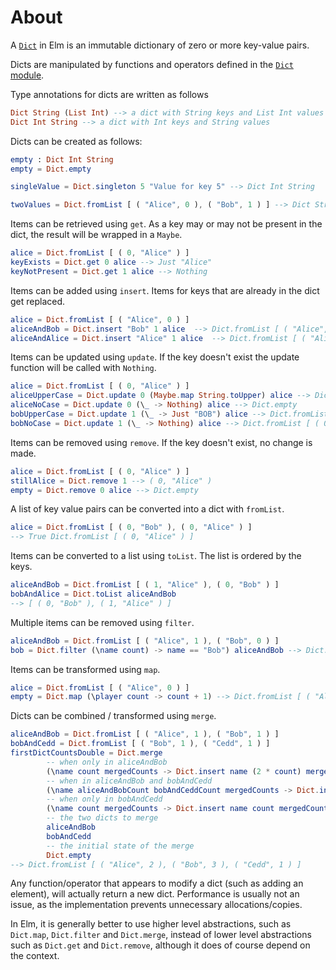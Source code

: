 # About

A [`Dict`][dict] in Elm is an immutable dictionary of zero or more key-value pairs.

Dicts are manipulated by functions and operators defined in the [`Dict` module][dict-module].

Type annotations for dicts are written as follows

```elm
Dict String (List Int) --> a dict with String keys and List Int values
Dict Int String --> a dict with Int keys and String values
```

Dicts can be created as follows:

```elm
empty : Dict Int String
empty = Dict.empty

singleValue = Dict.singleton 5 "Value for key 5" --> Dict Int String

twoValues = Dict.fromList [ ( "Alice", 0 ), ( "Bob", 1 ) ] --> Dict String Int
```

Items can be retrieved using `get`.
As a key may or may not be present in the dict, the result will be wrapped in a `Maybe`.

```elm
alice = Dict.fromList [ ( 0, "Alice" ) ]
keyExists = Dict.get 0 alice --> Just "Alice"
keyNotPresent = Dict.get 1 alice --> Nothing
```

Items can be added using `insert`.
Items for keys that are already in the dict get replaced.

```elm
alice = Dict.fromList [ ( "Alice", 0 ) ]
aliceAndBob = Dict.insert "Bob" 1 alice  --> Dict.fromList [ ( "Alice", 0 ), ( "Bob", 1 ) ]
aliceAndAlice = Dict.insert "Alice" 1 alice  --> Dict.fromList [ ( "Alice", 1 ) ]
```

Items can be updated using `update`.
If the key doesn't exist the update function will be called with `Nothing`.

```elm
alice = Dict.fromList [ ( 0, "Alice" ) ]
aliceUpperCase = Dict.update 0 (Maybe.map String.toUpper) alice --> Dict.fromList [ ( 0, "ALICE" ) ]
aliceNoCase = Dict.update 0 (\_ -> Nothing) alice --> Dict.empty
bobUpperCase = Dict.update 1 (\_ -> Just "BOB") alice --> Dict.fromList [ ( 0, "Alice" ), ( 1, "BOB" ) ]
bobNoCase = Dict.update 1 (\_ -> Nothing) alice --> Dict.fromList [ ( 0, "Alice" ) ]
```

Items can be removed using `remove`.
If the key doesn't exist, no change is made.

```elm
alice = Dict.fromList [ ( 0, "Alice" ) ]
stillAlice = Dict.remove 1 --> ( 0, "Alice" )
empty = Dict.remove 0 alice --> Dict.empty
```

A list of key value pairs can be converted into a dict  with `fromList`.

```elm
alice = Dict.fromList [ ( 0, "Bob" ), ( 0, "Alice" ) ]
--> True Dict.fromList [ ( 0, "Alice" ) ]
```

Items can be converted to a list using `toList`.
The list is ordered by the keys.

```elm
aliceAndBob = Dict.fromList [ ( 1, "Alice" ), ( 0, "Bob" ) ]
bobAndAlice = Dict.toList aliceAndBob
--> [ ( 0, "Bob" ), ( 1, "Alice" ) ]
```

Multiple items can be removed using `filter`.

```elm
aliceAndBob = Dict.fromList [ ( "Alice", 1 ), ( "Bob", 0 ) ]
bob = Dict.filter (\name count) -> name == "Bob") aliceAndBob --> Dict.fromList [ ( "Bob", 0 ) ]
```

Items can be transformed using `map`.

```elm
alice = Dict.fromList [ ( "Alice", 0 ) ]
empty = Dict.map (\player count -> count + 1) --> Dict.fromList [ ( "Alice", 1 ) ]
```

Dicts can be combined / transformed using `merge`.

```elm
aliceAndBob = Dict.fromList [ ( "Alice", 1 ), ( "Bob", 1 ) ]
bobAndCedd = Dict.fromList [ ( "Bob", 1 ), ( "Cedd", 1 ) ]
firstDictCountsDouble = Dict.merge
        -- when only in aliceAndBob
        (\name count mergedCounts -> Dict.insert name (2 * count) mergedCounts)
        -- when in aliceAndBob and bobAndCedd
        (\name aliceAndBobCount bobAndCeddCount mergedCounts -> Dict.insert name (2 * aliceAndBobCount + bobAndCeddCount) mergedCounts)
        -- when only in bobAndCedd
        (\name count mergedCounts -> Dict.insert name count mergedCounts)
        -- the two dicts to merge
        aliceAndBob
        bobAndCedd
        -- the initial state of the merge
        Dict.empty
--> Dict.fromList [ ( "Alice", 2 ), ( "Bob", 3 ), ( "Cedd", 1 ) ]
```

Any function/operator that appears to modify a dict (such as adding an element), will actually return a new dict.
Performance is usually not an issue, as the implementation prevents unnecessary allocations/copies.

In Elm, it is generally better to use higher level abstractions, such as `Dict.map`, `Dict.filter` and `Dict.merge`, instead of lower level abstractions such as `Dict.get` and `Dict.remove`, although it does of course depend on the context.

[dict]: https://riptutorial.com/elm/example/7088/dictionaries
[dict-module]: https://package.elm-lang.org/packages/elm/core/latest/Dict
